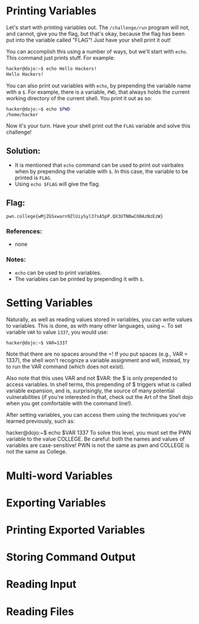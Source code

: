 # Printing Variables 

Let's start with printing variables out. The ```/challenge/run``` program will not, and cannot, give you the flag, but that's okay, because the flag has been put into the variable called "FLAG"! Just have your shell print it out!

You can accomplish this using a number of ways, but we'll start with ```echo```. This command just prints stuff. For example:
```sh
hacker@dojo:~$ echo Hello Hackers!
Hello Hackers!
```
You can also print out variables with ```echo```, by prepending the variable name with a ```$```. For example, there is a variable, ```PWD```, that always holds the current working directory of the current shell. You print it out as so:
```sh
hacker@dojo:~$ echo $PWD
/home/hacker
```
Now it's your turn. Have your shell print out the ```FLAG``` variable and solve this challenge!

## Solution:

- It is mentioned that `echo` command can be used to print out vairbales when by prepending the variable with `$`. In this case, the variable to be printed is `FLAG`.
- Using `echo $FLAG` will give the flag.

## Flag: 

```
pwn.college{wMjZGSxwarn9ZlUiySyl37sA5pP.QX3UTN0wCO0AzNzEzW}
```

### References:

- none

### Notes:

- `echo` can be used to print variables.
- The variables can be printed by prepending it with `$`.

# Setting Variables 
Naturally, as well as reading values stored in variables, you can write values to variables. This is done, as with many other languages, using `=`. To set variable `VAR` to value `1337`, you would use:
```sh
hacker@dojo:~$ VAR=1337
```
Note that there are no spaces around the =! If you put spaces (e.g., VAR = 1337), the shell won't recognize a variable assignment and will, instead, try to run the VAR command (which does not exist).

Also note that this uses VAR and not $VAR: the $ is only prepended to access variables. In shell terms, this prepending of $ triggers what is called variable expansion, and is, surprisingly, the source of many potential vulnerabilities (if you're interested in that, check out the Art of the Shell dojo when you get comfortable with the command line!).

After setting variables, you can access them using the techniques you've learned previously, such as:

hacker@dojo:~$ echo $VAR
1337
To solve this level, you must set the PWN variable to the value COLLEGE. Be careful: both the names and values of variables are case-sensitive! PWN is not the same as pwn and COLLEGE is not the same as College.

# Multi-word Variables
# Exporting Variables 
# Printing Exported Variables 
# Storing Command Output
# Reading Input 
# Reading Files 
